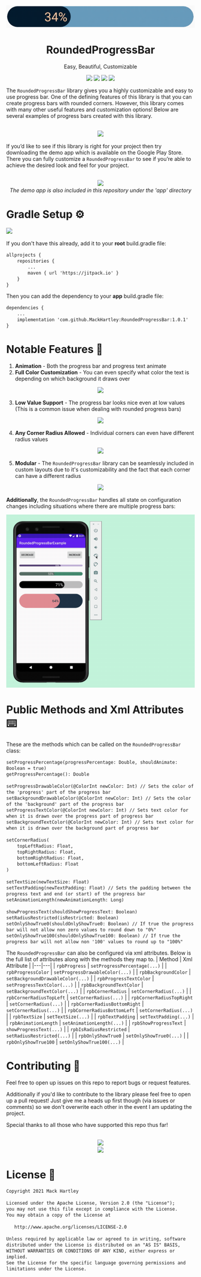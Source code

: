 <p align="center">
    <img src="demoimgs/rpbShowcase.gif" alt="animated" />
</p>
<h1 align="center">RoundedProgressBar</h1>
<p align="center">Easy, Beautiful, Customizable</p>

<p align="center">
    <a href="https://developer.android.com/"><img src="https://img.shields.io/badge/Platform-Android-green.svg" height="20"/></a>
    <a href="https://android-arsenal.com/api?level=21"><img src="https://img.shields.io/badge/API-21%2B-blue.svg?style=flat" height="20"/></a>
    <a href="https://github.com/MackHartley/RoundedProgressBar/actions/workflows/buildAndTest.yml"><img src="https://github.com/MackHartley/RoundedProgressBar/actions/workflows/buildAndTest.yml/badge.svg" /></a>
    <a href="https://github.com/MackHartley/RoundedProgressBar/graphs/commit-activity"><img src="https://img.shields.io/badge/Maintained%3F-yes-brightgreen.svg" height="20"/></a>
</p>

The `RoundedProgressBar` library gives you a highly customizable and easy to use progress bar. One of the defining features of this library is that you can create progress bars with rounded corners. However, this library comes with many other useful features and customization options! Below are several examples of progress bars created with this library.
<br>
<br>
<p align="center">
    <img src="https://user-images.githubusercontent.com/10659285/113658201-39c4e380-9665-11eb-93a4-a3bf7e4b5c4f.gif" />
    <br>
</p>

If you’d like to see if this library is right for your project then try downloading the demo app which is available on the Google Play Store. There you can fully customize a `RoundedProgressBar` to see if you’re able to achieve the desired look and feel for your project.
<br>
<br>
<p align="center">
    <img src="https://user-images.githubusercontent.com/10659285/113657367-6b3caf80-9663-11eb-9391-1e6c043291d8.gif" />
    <br>
    <i>The demo app is also included in this repository under the 'app' directory</i>
</p>

# Gradle Setup ⚙️
[![](https://jitpack.io/v/MackHartley/RoundedProgressBar.svg)](https://jitpack.io/#MackHartley/RoundedProgressBar)

If you don't have this already, add it to your **root** build.gradle file:
```
allprojects {
    repositories {
        ...
        maven { url 'https://jitpack.io' }
    }
}
```

Then you can add the dependency to your **app** build.gradle file:
```
dependencies {
    ...
    implementation 'com.github.MackHartley:RoundedProgressBar:1.0.1'
}
```

# Notable Features 🌟

1) **Animation** - Both the progress bar and progress text animate
2) **Full Color Customization** - You can even specify what color the text is depending on which background it draws over
<p align="center">
    <img src="https://user-images.githubusercontent.com/10659285/113535487-2cdabe00-9599-11eb-823f-a5256432b575.gif" />
</p>

3) **Low Value Support** - The progress bar looks nice even at low values (This is a common issue when dealing with rounded progress bars)
<p align="center">
    <img src="https://user-images.githubusercontent.com/10659285/113535772-f8b3cd00-9599-11eb-8b1a-ee6ec9e323c2.gif" />
</p>

4) **Any Corner Radius Allowed** - Individual corners can even have different radius values
<p align="center">
    <img src="https://user-images.githubusercontent.com/10659285/113536397-a83d6f00-959b-11eb-9328-84dcab86ff04.gif" />
</p>

5) **Modular** - The `RoundedProgressBar` library can be seamlessly included in custom layouts due to it's customizability and the fact that each corner can have a different radius
<p align="center">
    <img src="https://user-images.githubusercontent.com/10659285/113536888-cb1c5300-959c-11eb-8da1-cb6ce36d1fdd.gif" />
</p>
    
**Additionally**, the `RoundedProgressBar` handles all state on configuration changes including situations where there are multiple progress bars:
<p align="center">
    <img src="demoimgs/savesStateOnConfigChange.gif" width="600"/>
</p>

# Public Methods and Xml Attributes ⌨️
These are the methods which can be called on the `RoundedProgressBar` class:

```
setProgressPercentage(progressPercentage: Double, shouldAnimate: Boolean = true)
getProgressPercentage(): Double

setProgressDrawableColor(@ColorInt newColor: Int) // Sets the color of the 'progress' part of the progress bar
setBackgroundDrawableColor(@ColorInt newColor: Int) // Sets the color of the 'background' part of the progress bar
setProgressTextColor(@ColorInt newColor: Int) // Sets text color for when it is drawn over the progress part of progress bar
setBackgroundTextColor(@ColorInt newColor: Int) // Sets text color for when it is drawn over the background part of progress bar

setCornerRadius(
    topLeftRadius: Float,
    topRightRadius: Float,
    bottomRightRadius: Float,
    bottomLeftRadius: Float
)

setTextSize(newTextSize: Float)
setTextPadding(newTextPadding: Float) // Sets the padding between the progress text and end (or start) of the progress bar
setAnimationLength(newAnimationLength: Long)

showProgressText(shouldShowProgressText: Boolean)
setRadiusRestricted(isRestricted: Boolean)
setOnlyShowTrue0(shouldOnlyShowTrue0: Boolean) // If true the progress bar will not allow non zero values to round down to "0%"
setOnlyShowTrue100(shouldOnlyShowTrue100: Boolean) // If true the progress bar will not allow non '100' values to round up to "100%"
```

The `RoundedProgressBar` can also be configured via xml attributes. Below is the full list of attributes along with the methods they map to.
| Method | Xml Attribute |
|---|---|
| `rpbProgress` | `setProgressPercentage(...)` |
| `rpbProgressColor` | `setProgressDrawableColor(...)` |
| `rpbBackgroundColor` | `setBackgroundDrawableColor(...)` |
| `rpbProgressTextColor` | `setProgressTextColor(...)` |
| `rpbBackgroundTextColor` | `setBackgroundTextColor(...)` |
| `rpbCornerRadius` | `setCornerRadius(...)` |
| `rpbCornerRadiusTopLeft` | `setCornerRadius(...)` |
| `rpbCornerRadiusTopRight` | `setCornerRadius(...)` |
| `rpbCornerRadiusBottomRight` | `setCornerRadius(...)` |
| `rpbCornerRadiusBottomLeft` | `setCornerRadius(...)` |
| `rpbTextSize` | `setTextSize(...)` |
| `rpbTextPadding` | `setTextPadding(...)` |
| `rpbAnimationLength` | `setAnimationLength(...)` |
| `rpbShowProgressText` | `showProgressText(...)` |
| `rpbIsRadiusRestricted` | `setRadiusRestricted(...)` |
| `rpbOnlyShowTrue0` | `setOnlyShowTrue0(...)` |
| `rpbOnlyShowTrue100` | `setOnlyShowTrue100(...)` |

# Contributing 🤝
Feel free to open up issues on this repo to report bugs or request features. 

Additionally if you'd like to contribute to the library please feel free to open up a pull request! Just give me a heads up first though (via issues or comments) so we don't overwrite each other in the event I am updating the project.

Special thanks to all those who have supported this repo thus far!
<p align="center">
    <br>
    <a href="https://github.com/MackHartley/RoundedProgressBar/stargazers"><img src="https://reporoster.com/stars/MackHartley/RoundedProgressBar"/></a>
    <br>
    <a href="https://github.com/MackHartley/RoundedProgressBar/network/members"><img src="https://reporoster.com/forks/MackHartley/RoundedProgressBar"/></a>
</p>

# License 📄
```
Copyright 2021 Mack Hartley

Licensed under the Apache License, Version 2.0 (the "License");
you may not use this file except in compliance with the License.
You may obtain a copy of the License at

   http://www.apache.org/licenses/LICENSE-2.0

Unless required by applicable law or agreed to in writing, software
distributed under the License is distributed on an "AS IS" BASIS,
WITHOUT WARRANTIES OR CONDITIONS OF ANY KIND, either express or implied.
See the License for the specific language governing permissions and
limitations under the License.
```
